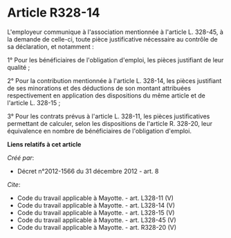# Article R328-14

L'employeur communique à l'association mentionnée à l'article L. 328-45, à la demande de celle-ci, toute pièce justificative
nécessaire au contrôle de sa déclaration, et notamment : 

1° Pour les bénéficiaires de l'obligation d'emploi, les pièces justifiant de leur qualité ; 

2° Pour la contribution mentionnée à l'article L. 328-14, les pièces justifiant de ses minorations et des déductions de son
montant attribuées respectivement en application des dispositions du même article et de l'article L. 328-15 ; 

3° Pour les contrats prévus à l'article L. 328-11, les pièces justificatives permettant de calculer, selon les dispositions
de l'article R. 328-20, leur équivalence en nombre de bénéficiaires de l'obligation d'emploi.

**Liens relatifs à cet article**

_Créé par_:

  - Décret n°2012-1566 du 31 décembre 2012 - art. 8

_Cite_:

  - Code du travail applicable à Mayotte. - art. L328-11 (V)
  - Code du travail applicable à Mayotte. - art. L328-14 (V)
  - Code du travail applicable à Mayotte. - art. L328-15 (V)
  - Code du travail applicable à Mayotte. - art. L328-45 (V)
  - Code du travail applicable à Mayotte. - art. R328-20 (V)
